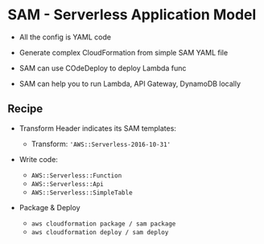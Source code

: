 # SAM - Serverless Application Model

- All the config is YAML code

- Generate complex CloudFormation from simple SAM YAML file

- SAM can use COdeDeploy to deploy Lambda func

- SAM can help you to run Lambda, API Gateway, DynamoDB locally

## Recipe

- Transform Header indicates its SAM templates:
    - Transform: `'AWS::Serverless-2016-10-31'`

- Write code:
    - `AWS::Serverless::Function`
    - `AWS::Serverless::Api`
    - `AWS::Serverless::SimpleTable`

- Package & Deploy

    - `aws cloudformation package / sam package`
    - `aws cloudformation deploy / sam deploy`